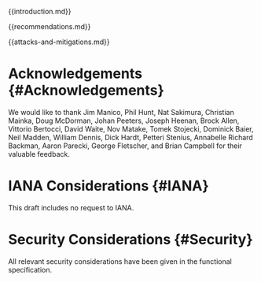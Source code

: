
{{introduction.md}}

{{recommendations.md}}

{{attacks-and-mitigations.md}}

# Acknowledgements {#Acknowledgements}
      
We would like to thank Jim Manico, Phil Hunt, Nat Sakimura, Christian Mainka, 
Doug McDorman, Johan Peeters, Joseph Heenan, Brock Allen, Vittorio Bertocci, David Waite, Nov Matake, Tomek Stojecki, Dominick Baier, Neil Madden, William Dennis, Dick Hardt, Petteri Stenius, Annabelle Richard Backman, Aaron Parecki, George Fletscher, and Brian Campbell for their valuable feedback.
    

# IANA Considerations {#IANA}
      
  This draft includes no request to IANA.
    

# Security Considerations {#Security}
      
All relevant security considerations have been given in the
functional specification.
    
